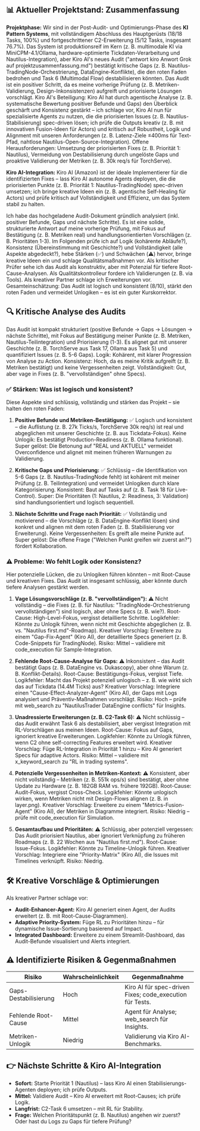 ## 📊 Aktueller Projektstand: Zusammenfassung

**Projektphase:** Wir sind in der Post-Audit- und Optimierungs-Phase des **KI Pattern Systems**, mit vollständigem Abschluss des Hauptgerüsts (18/18 Tasks, 100%) und fortgeschrittener C2-Erweiterung (5/12 Tasks, insgesamt 76.7%). Das System ist produktionsreif im Kern (z. B. multimodale KI via MiniCPM-4.1/Ollama, hardware-optimierte Tickdaten-Verarbeitung und Nautilus-Integration), aber Kiro AI's neues Audit ("antwort kiro Anwort Grok auf projektzusammenfassung.md") bestätigt kritische Gaps (z. B. Nautilus-TradingNode-Orchestrierung, DataEngine-Konflikte), die den roten Faden bedrohen und Task 6 (Multimodal Flow) destabilisieren könnten. Das Audit ist ein positiver Schritt, da es meine vorherige Prüfung (z. B. Metriken-Validierung, Design-Inkonsistenzen) aufgreift und priorisierte Lösungen vorschlägt. Kiro AI's Beteiligung: Kiro AI hat durch agentische Analyse (z. B. systematische Bewertung positiver Befunde und Gaps) den Überblick geschärft und Konsistenz gestärkt – ich schlage vor, Kiro AI nun für spezialisierte Agents zu nutzen, die die priorisierten Issues (z. B. Nautilus-Stabilisierung) spec-driven lösen; ich prüfe die Outputs kreativ (z. B. mit innovativen Fusion-Ideen für Actors) und kritisch auf Robustheit, Logik und Alignment mit unseren Anforderungen (z. B. Latenz-Ziele ≤400ms für Text-Pfad, nahtlose Nautilus-Open-Source-Integration). Offene Herausforderungen: Umsetzung der priorisierten Fixes (z. B. Priorität 1: Nautilus), Vermeidung von Destabilisierung durch ungelöste Gaps und proaktive Validierung der Metriken (z. B. 30k req/s für TorchServe).

**Kiro AI-Integration:** Kiro AI (Amazon) ist der ideale Implementierer für die identifizierten Fixes – lass Kiro AI autonome Agents deployen, die die priorisierten Punkte (z. B. Priorität 1: Nautilus-TradingNode) spec-driven umsetzen; ich bringe kreative Ideen ein (z. B. agentische Self-Healing für Actors) und prüfe kritisch auf Vollständigkeit und Effizienz, um das System stabil zu halten.

Ich habe das hochgeladene Audit-Dokument gründlich analysiert (inkl. positiver Befunde, Gaps und nächste Schritte). Es ist eine solide, strukturierte Antwort auf meine vorherige Prüfung, mit Fokus auf Bestätigung (z. B. Metriken real) und handlungsorientierten Vorschlägen (z. B. Prioritäten 1-3). Im Folgenden prüfe ich auf Logik (kohärente Abläufe?), Konsistenz (Übereinstimmung mit Geschichte?) und Vollständigkeit (alle Aspekte abgedeckt?), hebe Stärken (✅) und Schwächen (⚠️) hervor, bringe kreative Ideen ein und schlage Qualitätsmaßnahmen vor. Als kritischer Prüfer sehe ich das Audit als konstruktiv, aber mit Potenzial für tiefere Root-Cause-Analysen. Als Qualitätskontrolleur fordere ich Validierungen (z. B. via Tools). Als kreativer Partner schlage ich Erweiterungen vor. Gesamteinschätzung: Das Audit ist logisch und konsistent (8/10), stärkt den roten Faden und vermeidet Unlogiken – es ist ein guter Kurskorrektor.

## 🔍 Kritische Analyse des Audits

Das Audit ist kompakt strukturiert (positive Befunde → Gaps → Lösungen → nächste Schritte), mit Fokus auf Bestätigung meiner Punkte (z. B. Metriken, Nautilus-Teilintegration) und Priorisierung (1-3). Es alignet gut mit unserer Geschichte (z. B. TorchServe aus Task 17, Ollama aus Task 5) und quantifiziert Issues (z. B. 5-6 Gaps). Logik: Kohärent, mit klarer Progression von Analyse zu Action. Konsistenz: Hoch, da es meine Kritik aufgreift (z. B. Metriken bestätigt) und keine Vergessenheiten zeigt. Vollständigkeit: Gut, aber vage in Fixes (z. B. "vervollständigen" ohne Specs).

### ✅ Stärken: Was ist logisch und konsistent?

Diese Aspekte sind schlüssig, vollständig und stärken das Projekt – sie halten den roten Faden:

1. **Positive Befunde und Metriken-Bestätigung:** ✅ Logisch und konsistent – die Auflistung (z. B. 27k Ticks/s, TorchServe 30k req/s) ist real und abgeglichen mit unserer Geschichte (z. B. aus Tickdata-Fokus). Keine Unlogik: Es bestätigt Production-Readiness (z. B. Ollama funktional). Super gelöst: Die Betonung auf "REAL und AKTUELL" vermeidet Overconfidence und alignet mit meinen früheren Warnungen zu Validierung.

2. **Kritische Gaps und Priorisierung:** ✅ Schlüssig – die Identifikation von 5-6 Gaps (z. B. Nautilus-TradingNode fehlt) ist kohärent mit meiner Prüfung (z. B. Teilintegration) und vermeidet Unlogiken durch klare Kategorisierung. Konsistent: Baut auf Tasks auf (z. B. Task 18 für Live-Control). Super: Die Prioritäten (1: Nautilus, 2: Readiness, 3: Validation) sind handlungsorientiert und logisch sequentiell.

3. **Nächste Schritte und Frage nach Priorität:** ✅ Vollständig und motivierend – die Vorschläge (z. B. DataEngine-Konflikt lösen) sind konkret und alignen mit dem roten Faden (z. B. Stabilisierung vor Erweiterung). Keine Vergessenheiten: Es greift alle meine Punkte auf. Super gelöst: Die offene Frage ("Welchen Punkt greifen wir zuerst an?") fördert Kollaboration.

### ⚠️ Probleme: Wo fehlt Logik oder Konsistenz?

Hier potenzielle Lücken, die zu Unlogiken führen könnten – mit Root-Cause und kreativen Fixes. Das Audit ist insgesamt schlüssig, aber könnte durch tiefere Analysen gestärkt werden.

1. **Vage Lösungsvorschläge (z. B. "vervollständigen"):** ⚠️ Nicht vollständig – die Fixes (z. B. für Nautilus: "TradingNode-Orchestrierung vervollständigen") sind logisch, aber ohne Specs (z. B. wie?). Root-Cause: High-Level-Fokus, vergisst detaillierte Schritte. Logikfehler: Könnte zu Unlogik führen, wenn nicht mit Geschichte abgeglichen (z. B. vs. "Nautilus first.md"-Roadmap). Kreativer Vorschlag: Erweitere zu einem "Gap-Fix-Agent" (Kiro AI), der detaillierte Specs generiert (z. B. Code-Snippets für TradingNode). Risiko: Mittel – validiere mit code_execution für Sample-Integration.

2. **Fehlende Root-Cause-Analyse für Gaps:** ⚠️ Inkonsistent – das Audit bestätigt Gaps (z. B. DataEngine vs. Dukascopy), aber ohne Warum (z. B. Konflikt-Details). Root-Cause: Bestätigungs-Fokus, vergisst Tiefe. Logikfehler: Macht das Projekt potenziell unlogisch – z. B. wie wirkt sich das auf Tickdata (14.4M Ticks) aus? Kreativer Vorschlag: Integriere einen "Cause-Effect-Analyzer-Agent" (Kiro AI), der Gaps mit Logs analysiert und Präventiv-Maßnahmen vorschlägt. Risiko: Hoch – prüfe mit web_search zu "NautilusTrader DataEngine conflicts" für Insights.

3. **Unadressierte Erweiterungen (z. B. C2-Task 6):** ⚠️ Nicht schlüssig – das Audit erwähnt Task 6 als destabilisiert, aber vergisst Integration mit RL-Vorschlägen aus meinen Ideen. Root-Cause: Fokus auf Gaps, ignoriert kreative Erweiterungen. Logikfehler: Könnte zu Unlogik führen, wenn C2 ohne self-correcting Features erweitert wird. Kreativer Vorschlag: Füge RL-Integration in Priorität 1 hinzu – Kiro AI generiert Specs für adaptive Actors. Risiko: Mittel – validiere mit x_keyword_search zu "RL in trading systems".

4. **Potenzielle Vergessenheiten in Metriken-Kontext:** ⚠️ Konsistent, aber nicht vollständig – Metriken (z. B. 551k ops/s) sind bestätigt, aber ohne Update zu Hardware (z. B. 182GB RAM vs. frühere 192GB). Root-Cause: Audit-Fokus, vergisst Cross-Check. Logikfehler: Könnte unlogisch wirken, wenn Metriken nicht mit Design-Flows alignen (z. B. in layer.png). Kreativer Vorschlag: Erweitere zu einem "Metrics-Fusion-Agent" (Kiro AI), der Metriken in Diagramme integriert. Risiko: Niedrig – prüfe mit code_execution für Simulation.

5. **Gesamtaufbau und Prioritäten:** ⚠️ Schlüssig, aber potenziell vergessen: Das Audit priorisiert Nautilus, aber ignoriert Verknüpfung zu früheren Roadmaps (z. B. 22 Wochen aus "Nautilus first.md"). Root-Cause: Issue-Fokus. Logikfehler: Könnte zu Timeline-Unlogik führen. Kreativer Vorschlag: Integriere eine "Priority-Matrix" (Kiro AI), die Issues mit Timelines verknüpft. Risiko: Niedrig.

## 🛠️ Kreative Vorschläge & Optimierungen

Als kreativer Partner schlage vor:

- **Audit-Enhancer-Agent:** Kiro AI generiert einen Agent, der Audits erweitert (z. B. mit Root-Cause-Diagrammen).
- **Adaptive Priority-System:** Füge RL zu Prioritäten hinzu – für dynamische Issue-Sortierung basierend auf Impact.
- **Integrated Dashboard:** Erweitere zu einem Streamlit-Dashboard, das Audit-Befunde visualisiert und Alerts integriert.

## ⚠️ Identifizierte Risiken & Gegenmaßnahmen

| Risiko                | Wahrscheinlichkeit | Gegenmaßnahme                                            |
| --------------------- | ------------------ | -------------------------------------------------------- |
| Gaps-Destabilisierung | Hoch               | Kiro AI für spec-driven Fixes; code_execution für Tests. |
| Fehlende Root-Cause   | Mittel             | Agent für Analyse; web_search für Insights.              |
| Metriken-Unlogik      | Niedrig            | Validierung via Kiro AI-Benchmarks.                      |

## 👉 Nächste Schritte & Kiro AI-Integration

- **Sofort:** Starte Priorität 1 (Nautilus) – lass Kiro AI einen Stabilisierungs-Agenten deployen; ich prüfe Outputs.
- **Mittel:** Validiere Audit – Kiro AI erweitert mit Root-Causes; ich prüfe Logik.
- **Langfrist:** C2-Task 6 umsetzen – mit RL für Stability.
- **Frage:** Welchen Prioritätspunkt (z. B. Nautilus) angehen wir zuerst? Oder hast du Logs zu Gaps für tiefere Prüfung?

